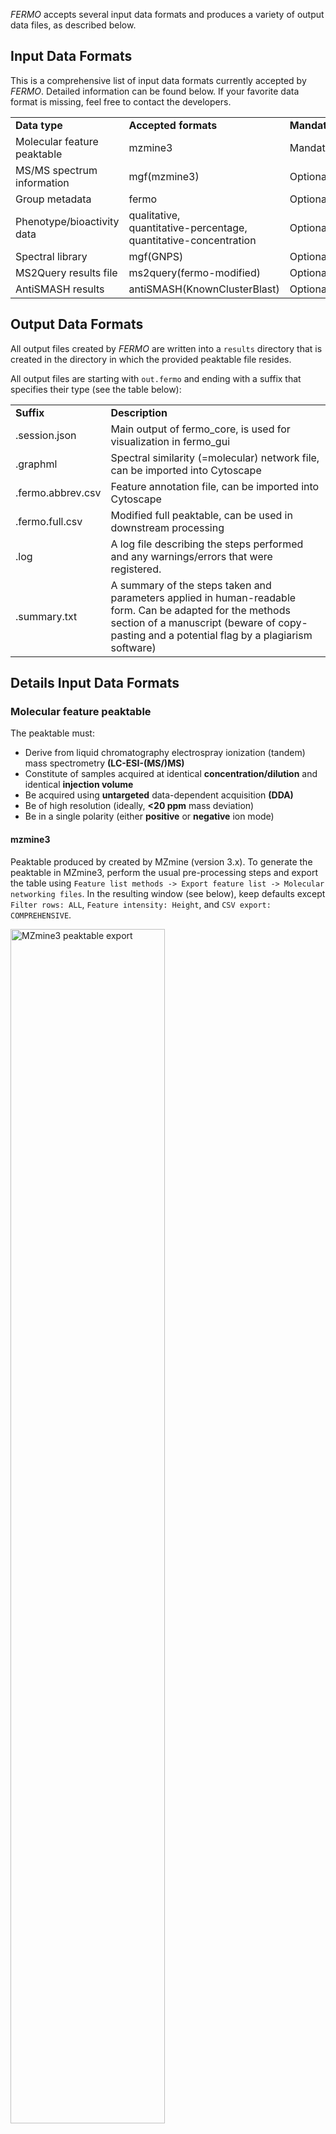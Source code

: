 *FERMO* accepts several input data formats and produces a variety of output data files, as described below.

## Input Data Formats

This is a comprehensive list of input data formats currently accepted by *FERMO*. Detailed information can be found below. If your favorite data format is missing, feel free to contact the developers.

<table style="width: 100%;">
  <tr>
    <td style="width: 25%;"><b>Data type</b></td>
    <td style="width: 25%;"><b>Accepted formats</b></td>
    <td style="width: 25%;"><b>Mandatory/Optional</b></td>
    <td style="width: 25%;"><b>Example</b></td>
  </tr>
  <tr>
    <td style="width: 25%;">Molecular feature peaktable</td>
    <td style="width: 25%;">mzmine3</td>
    <td style="width: 25%;">Mandatory</td>
    <td style="width: 25%;"><a href="https://github.com/mmzdouc/fermo_core/blob/main/tests/test_data/test.peak_table_quant_full.csv" target="_blank" rel="noopener noreferrer">mzmine3</a></td>
  </tr>
  <tr>
    <td style="width: 25%;">MS/MS spectrum information</td>
    <td style="width: 25%;">mgf(mzmine3)</td>
    <td style="width: 25%;">Optional</td>
    <td style="width: 25%;"><a href="https://github.com/mmzdouc/fermo_core/blob/main/tests/test_data/test.msms.mgf" target="_blank" rel="noopener noreferrer">mgf(mzmine3)</a></td>
  </tr>
  <tr>
    <td style="width: 25%;">Group metadata</td>
    <td style="width: 25%;">fermo</td>
    <td style="width: 25%;">Optional</td>
    <td style="width: 25%;"><a href="https://github.com/mmzdouc/fermo_core/blob/main/tests/test_data/test.group_metadata.csv" target="_blank" rel="noopener noreferrer">fermo</a></td>
  </tr>
  <tr>
    <td style="width: 25%;">Phenotype/bioactivity data</td>
    <td style="width: 25%;">qualitative,<br>quantitative-percentage,<br>quantitative-concentration</td>
    <td style="width: 25%;">Optional</td>
    <td style="width: 25%;"><a href="https://github.com/mmzdouc/fermo_core/blob/main/tests/test_data/test.bioactivity.qualitative.csv" target="_blank" rel="noopener noreferrer">qualitative</a>,<br><a href="https://github.com/mmzdouc/fermo_core/blob/main/tests/test_data/test.bioactivity.quant-percentage.csv" target="_blank" rel="noopener noreferrer">quantitative-percentage</a>,<br><a href="https://github.com/mmzdouc/fermo_core/blob/main/tests/test_data/test.bioactivity.quant-concentration.csv" target="_blank" rel="noopener noreferrer">quantitative-concentration</a></td>
  </tr>
  <tr>
    <td style="width: 25%;">Spectral library</td>
    <td style="width: 25%;">mgf(GNPS)</td>
    <td style="width: 25%;">Optional</td>
    <td style="width: 25%;"><a href="https://github.com/mmzdouc/fermo_core/blob/main/tests/test_data/test.spectral_library.mgf" target="_blank" rel="noopener noreferrer">mgf(GNPS)</a></td>
  </tr>
  <tr>
    <td style="width: 25%;">MS2Query results file</td>
    <td style="width: 25%;">ms2query(fermo-modified)</td>
    <td style="width: 25%;">Optional</td>
    <td style="width: 25%;"><a href="https://github.com/mmzdouc/fermo_core/blob/main/tests/test_data/test.ms2query_results.csv" target="_blank" rel="noopener noreferrer">ms2query(fermo-modified)</a></td>
  </tr>
  <tr>
    <td style="width: 25%;">AntiSMASH results</td>
    <td style="width: 25%;">antiSMASH(KnownClusterBlast)</td>
    <td style="width: 25%;">Optional</td>
    <td style="width: 25%;"><a href="https://github.com/mmzdouc/fermo_core/tree/main/tests/test_data/JABTEZ000000000.1/" target="_blank" rel="noopener noreferrer">antiSMASH(KnownClusterBlast)</a></td>
  </tr>
</table>

## Output Data Formats

All output files created by *FERMO* are written into a `results` directory that is created in the directory in which the provided peaktable file resides.

All output files are starting with `out.fermo` and ending with a suffix that specifies their type (see the table below):


<table style="width: 100%;">
  <tr>
    <td style="width: 25%;"><b>Suffix</b></td>
    <td style="width: 75%;"><b>Description</b></td>
  </tr>
  <tr>
    <td style="width: 25%;">.session.json</td>
    <td style="width: 75%;">Main output of fermo_core, is used for visualization in fermo_gui</td>
  </tr>
  <tr>
    <td style="width: 25%;">.graphml</td>
    <td style="width: 75%;">Spectral similarity (=molecular) network file, can be imported into Cytoscape</td>
  </tr>
  <tr>
    <td style="width: 25%;">.fermo.abbrev.csv</td>
    <td style="width: 75%;">Feature annotation file, can be imported into Cytoscape</td>
  </tr>
  <tr>
    <td style="width: 25%;">.fermo.full.csv</td>
    <td style="width: 75%;">Modified full peaktable, can be used in downstream processing</td>
  </tr>
  <tr>
    <td style="width: 25%;">.log</td>
    <td style="width: 75%;">A log file describing the steps performed and any warnings/errors that were registered.</td>
  </tr>
  <tr>
    <td style="width: 25%;">.summary.txt</td>
    <td style="width: 75%;">A summary of the steps taken and parameters applied in human-readable form. Can be adapted for the methods section of a manuscript (beware of copy-pasting and a potential flag by a plagiarism software)</td>
  </tr>
</table>

## Details Input Data Formats

### Molecular feature peaktable

The peaktable must:

- Derive from liquid chromatography electrospray ionization (tandem) mass spectrometry **(LC-ESI-(MS/)MS)**
- Constitute of samples acquired at identical **concentration/dilution** and identical **injection volume**
- Be acquired using **untargeted** data-dependent acquisition **(DDA)**
- Be of high resolution (ideally, **<20 ppm** mass deviation)
- Be in a single polarity (either **positive** or **negative** ion mode)


#### mzmine3

Peaktable produced by created by MZmine (version 3.x). To generate the peaktable in MZmine3, perform the usual pre-processing steps and export the table using `Feature list methods -> Export feature list -> Molecular networking files`. In the resulting window (see below), keep defaults except `Filter rows: ALL`, `Feature intensity: Height`, and `CSV export: COMPREHENSIVE`.

<img src="../../assets/images/screenshots/export.mzmine3.png" alt="MZmine3 peaktable export" style="width: 70%;">

For an example, see <a href="https://github.com/mmzdouc/fermo_core/blob/main/tests/test_data/test.peak_table_quant_full.csv" target="_blank" rel="noopener noreferrer">here</a>.

### MSMS spectrum information

#### mgf(mzmine3)

The MS/MS (MS2) fragmentation data file is automatically generated during MZmine (version 3.x) peaktable export (see above).

```
BEGIN IONS
FEATURE_ID=13
PEPMASS=610.3346
SCANS=13
RTINSECONDS=572.766
CHARGE=0+
MSLEVEL=2
98.8724 4.9E1
103.7477 2.9E1
... ...
END IONS
```

### Group Metadata

#### fermo

`.csv`-file (see example below). Specifically, the file must have:

- A single column labeled `sample_name` specifying the samples IDs. Entries in this column must be unique.
- One or more columns specifying group categories. In these columns, all values must be strings (no numbers).

Optionally, the file may have:

- One or more samples designated as sample blanks with the signal word `BLANK`.

```csv
sample_name,phylogroup,medium
sample1.mzXML,group1,mediumA
sample2.mzXML,group1,mediumB
sample3.mzXML,group2,mediumA
sample4.mzXML,group2,mediumB
sample1.mzXML,BLANK,BLANK
sampleN.mzXML,groupX,mediumY
```

### Phenotype (bioactivity) data

#### qualitative

`.csv`-file (see example below). Specifically, the file must have:

- A single column labeled `sample_name` specifying the samples considered “positive”

```csv
sample_name
sample1.mzXML
sample2.mzXML
sample3.mzXML
sampleN.mzXML
```


#### quantitative-percentage

`.csv-file` (see example below). Specifically, the file must have:

- A column labeled `sample_name` specifying the sample identifiers 
- A column labeled `well` specifying the well number. Numbers in this column must be occurring only once. Note that the label `well` stands for any measurement reference (vial, rack position, etc.)
- One to six columns labeled with `assay:...`, which indicate different assays (or one assay at different concentrations).
- Only numeric values in the `assay:...` columns
- Measurements for at least 10 samples

```csv
sample_name,well,assay:assay1_conc1,assay:assay1_conc2,assay2_conc1
sample1.mzXML,1,6,30,98
sample1.mzXML,2,-5,22,80
sample2.mzXML,3,3,15,-20
sample2.mzXML,4,18,17,32
sampleN.mzXML,M,X,Y,Z
```


#### quantitative-concentration

`.csv`-file (see example below). Specifically, the file must have:

- A column labeled `sample_name` specifying the sample identifiers 
- A column labeled `well` specifying the well number. Numbers in this column must be occurring only once. Note that the label `well` stands for any measurement reference (vial, rack position, etc.)
- One to six columns labeled with `assay:...`, which indicate different assays.
- Only numeric values in the `assay:...` columns
- Measurements for at least 10 samples

```csv
sample_name,well,assay:bactericidal
sample1.mzXML,1,256
sample1.mzXML,2,256
sample1.mzXML,3,64
sample1.mzXML,4,32
sample1.mzXML,5,0
sample1.mzXML,6,0
sampleN.mzXML,M,X
```

### Spectral Library

#### mgf(GNPS)

A `.mgf`-file (Mascot generic format) as produced by GNPS. Specifically, this file must:

- Start with `BEGIN IONS`
- Have a `PEPMASS` entry indicating the precursor ion m/z (must not be 0.0 or 1.0)
- Have a number of fragment-intensity pairs
- End with `END IONS`

Optionally, the following fields are supported:
- `SMILES`
- `INCHI` 
- `NAME`

Other fields may be present but are not actively parsed.

```
BEGIN IONS
PEPMASS=1649.45
NAME=Fakeomycin
SMILES=CCCCCC
INCHI=AKFVOKPQHFBYCA
SCANS=1
172.073334	80.0
190.080322	201.0
... ...
END IONS
``` 

### MS2Query Results File

#### ms2query(fermo-modified)

A `.csv-file` (MSQuery version 1.4.0). Specifically, it must have:

- A column labeled `id` with numbers matching molecular feature IDs (not found in standard MS2Query results files
- A column labeled `analog_compound_name`
- A column labeled `ms2query_model_prediction`
- A column labeled `precursor_mz_difference`
- A column labeled `precursor_mz_analog`
- A column labeled `smiles`
- A column labeled `inchikey`
- A column labeled `npc_class_results`

```csv
ms2query_model_prediction,precursor_mz_difference,precursor_mz_query_spectrum,precursor_mz_analog,inchikey,analog_compound_name,smiles,id,npc_class_results
0.3459,47.0324,247.1276,294.1600,AAAAAAAAAA,”fakeomycin”,CCCCC,3,Carboline alkaloids
```

### AntiSMASH Results

#### Online

*FERMO* requires only an existing antiSMASH job ID, which it will use to automatically fetch the required data.

#### Offline

*FERMO* requires a single antiSMASH results directory (at the time of writing, version 7.1) containing a `knownclusterblast` results directory.
